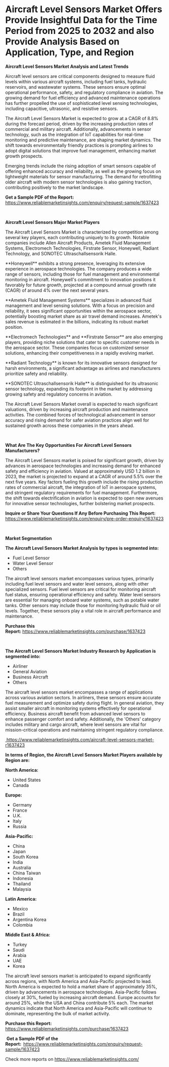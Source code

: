 <p><h1>Aircraft Level Sensors Market Offers Provide Insightful Data for the Time Period from 2025 to 2032 and also Provide Analysis Based on Application, Type, and Region</h1></p><p><strong>Aircraft Level Sensors Market Analysis and Latest Trends</strong></p>
<p><p>Aircraft level sensors are critical components designed to measure fluid levels within various aircraft systems, including fuel tanks, hydraulic reservoirs, and wastewater systems. These sensors ensure optimal operational performance, safety, and regulatory compliance in aviation. The growing demand for fuel efficiency and advanced maintenance operations has further propelled the use of sophisticated level sensing technologies, including capacitive, ultrasonic, and resistive sensors.</p><p>The Aircraft Level Sensors Market is expected to grow at a CAGR of 8.8% during the forecast period, driven by the increasing production rates of commercial and military aircraft. Additionally, advancements in sensor technology, such as the integration of IoT capabilities for real-time monitoring and predictive maintenance, are shaping market dynamics. The shift towards environmentally friendly practices is prompting airlines to adopt digital solutions that improve fuel management, enhancing market growth prospects.</p><p>Emerging trends include the rising adoption of smart sensors capable of offering enhanced accuracy and reliability, as well as the growing focus on lightweight materials for sensor manufacturing. The demand for retrofitting older aircraft with modern sensor technologies is also gaining traction, contributing positively to the market landscape.</p></p>
<p><strong>Get a Sample PDF of the Report:&nbsp;</strong> <a href="https://www.reliablemarketinsights.com/enquiry/request-sample/1637423?utm_campaign=2280&utm_medium=2&utm_source=Github&utm_content=ia&utm_term=23032025&utm_id=aircraft-level-sensors">https://www.reliablemarketinsights.com/enquiry/request-sample/1637423</a></p>
<p>&nbsp;</p>
<p><strong>Aircraft Level Sensors Major Market Players</strong></p>
<p><p>The Aircraft Level Sensors Market is characterized by competition among several key players, each contributing uniquely to its growth. Notable companies include Allen Aircraft Products, Ametek Fluid Management Systems, Electromech Technologies, Firstrate Sensor, Honeywell, Radiant Technology, and SONOTEC Ultraschallsensorik Halle.</p><p>**Honeywell** exhibits a strong presence, leveraging its extensive experience in aerospace technologies. The company produces a wide range of sensors, including those for fuel management and environmental monitoring in aircraft. Honeywell's commitment to innovation positions it favorably for future growth, projected at a compound annual growth rate (CAGR) of around 4% over the next several years.</p><p>**Ametek Fluid Management Systems** specializes in advanced fluid management and level sensing solutions. With a focus on precision and reliability, it sees significant opportunities within the aerospace sector, potentially boosting market share as air travel demand increases. Ametek's sales revenue is estimated in the billions, indicating its robust market position.</p><p>**Electromech Technologies** and **Firstrate Sensor** are also emerging players, providing niche solutions that cater to specific customer needs in the aerospace sector. These companies focus on customized sensor solutions, enhancing their competitiveness in a rapidly evolving market.</p><p>**Radiant Technology** is known for its innovative sensors designed for harsh environments, a significant advantage as airlines and manufacturers prioritize safety and reliability.</p><p>**SONOTEC Ultraschallsensorik Halle** is distinguished for its ultrasonic sensor technology, expanding its footprint in the market by addressing growing safety and regulatory concerns in aviation.</p><p>The Aircraft Level Sensors Market overall is expected to reach significant valuations, driven by increasing aircraft production and maintenance activities. The combined forces of technological advancement in sensor accuracy and rising demand for safer aviation practices align well for sustained growth across these companies in the years ahead.</p></p>
<p>&nbsp;</p>
<p><strong>What Are The Key Opportunities For Aircraft Level Sensors Manufacturers?</strong></p>
<p><p>The Aircraft Level Sensors market is poised for significant growth, driven by advances in aerospace technologies and increasing demand for enhanced safety and efficiency in aviation. Valued at approximately USD 1.2 billion in 2023, the market is projected to expand at a CAGR of around 5.5% over the next five years. Key factors fueling this growth include the rising production rates of commercial aircraft, the integration of IoT in aerospace systems, and stringent regulatory requirements for fuel management. Furthermore, the shift towards electrification in aviation is expected to open new avenues for innovative sensor technologies, further bolstering market prospects.</p></p>
<p><strong>Inquire or Share Your Questions If Any Before Purchasing This Report:</strong> <a href="https://www.reliablemarketinsights.com/enquiry/pre-order-enquiry/1637423?utm_campaign=2280&utm_medium=2&utm_source=Github&utm_content=ia&utm_term=23032025&utm_id=aircraft-level-sensors">https://www.reliablemarketinsights.com/enquiry/pre-order-enquiry/1637423</a></p>
<p>&nbsp;</p>
<p><strong>Market Segmentation</strong></p>
<p><strong>The Aircraft Level Sensors Market Analysis by types is segmented into:</strong></p>
<p><ul><li>Fuel Level Sensor</li><li>Water Level Sensor</li><li>Others</li></ul></p>
<p><p>The aircraft level sensors market encompasses various types, primarily including fuel level sensors and water level sensors, along with other specialized sensors. Fuel level sensors are critical for monitoring aircraft fuel status, ensuring operational efficiency and safety. Water level sensors are essential for managing onboard water systems, such as potable water tanks. Other sensors may include those for monitoring hydraulic fluid or oil levels. Together, these sensors play a vital role in aircraft performance and maintenance.</p></p>
<p><strong>Purchase this Report:&nbsp;</strong><a href="https://www.reliablemarketinsights.com/purchase/1637423?utm_campaign=2280&utm_medium=2&utm_source=Github&utm_content=ia&utm_term=23032025&utm_id=aircraft-level-sensors">https://www.reliablemarketinsights.com/purchase/1637423</a></p>
<p>&nbsp;</p>
<p><strong>The Aircraft Level Sensors Market Industry Research by Application is segmented into:</strong></p>
<p><ul><li>Airliner</li><li>General Aviation</li><li>Business Aircraft</li><li>Others</li></ul></p>
<p><p>The aircraft level sensors market encompasses a range of applications across various aviation sectors. In airliners, these sensors ensure accurate fuel measurement and optimize safety during flight. In general aviation, they assist smaller aircraft in monitoring systems effectively for operational efficiency. Business aircraft benefit from advanced level sensors to enhance passenger comfort and safety. Additionally, the 'Others' category includes military and cargo aircraft, where level sensors are vital for mission-critical operations and maintaining stringent regulatory compliance.</p></p>
<p><a href="https://www.reliablemarketinsights.com/aircraft-level-sensors-market-r1637423?utm_campaign=2280&utm_medium=2&utm_source=Github&utm_content=ia&utm_term=23032025&utm_id=aircraft-level-sensors">&nbsp;https://www.reliablemarketinsights.com/aircraft-level-sensors-market-r1637423</a></p>
<p><strong>In terms of Region, the Aircraft Level Sensors Market Players available by Region are:</strong></p>
<p>
    <p> <strong> North America: </strong>
        <ul>
            <li>United States</li>
            <li>Canada</li>
        </ul>
        </p> 
    <p> <strong> Europe: </strong>
        <ul>
            <li>Germany</li>
            <li>France</li>
            <li>U.K.</li>
            <li>Italy</li>
            <li>Russia</li>
        </ul>
        </p> 
    <p> <strong> Asia-Pacific: </strong>
        <ul>
            <li>China</li>
            <li>Japan</li>
            <li>South Korea</li>
            <li>India</li>
            <li>Australia</li>
            <li>China Taiwan</li>
            <li>Indonesia</li>
            <li>Thailand</li>
            <li>Malaysia</li>
        </ul>
        </p> 
    <p> <strong> Latin America: </strong>
        <ul>
            <li>Mexico</li>
            <li>Brazil</li>
            <li>Argentina Korea</li>
            <li>Colombia</li>
        </ul>
        </p> 
    <p> <strong> Middle East & Africa: </strong>
        <ul>
            <li>Turkey</li>
            <li>Saudi</li>
            <li>Arabia</li>
            <li>UAE</li>
            <li>Korea</li>
        </ul>
    </p>
    </p>
<p><p>The aircraft level sensors market is anticipated to expand significantly across regions, with North America and Asia-Pacific projected to lead. North America is expected to hold a market share of approximately 35%, driven by advancements in aerospace technologies. Asia-Pacific follows closely at 30%, fueled by increasing aircraft demand. Europe accounts for around 25%, while the USA and China contribute 5% each. The market dynamics indicate that North America and Asia-Pacific will continue to dominate, representing the bulk of market activity.</p></p>
<p><strong>Purchase this Report: </strong><a href="https://www.reliablemarketinsights.com/purchase/1637423?utm_campaign=2280&utm_medium=2&utm_source=Github&utm_content=ia&utm_term=23032025&utm_id=aircraft-level-sensors">https://www.reliablemarketinsights.com/purchase/1637423</a></p>
<p>&nbsp;<strong>Get a Sample PDF of the Report:&nbsp;&nbsp;</strong><a href="https://www.reliablemarketinsights.com/enquiry/request-sample/1637423?utm_campaign=2280&utm_medium=2&utm_source=Github&utm_content=ia&utm_term=23032025&utm_id=aircraft-level-sensors">https://www.reliablemarketinsights.com/enquiry/request-sample/1637423</a></p>
<p><strong></strong></p>
<p>Check more reports on <a href="https://www.reliablemarketinsights.com/?utm_campaign=2280&utm_medium=2&utm_source=Github&utm_content=ia&utm_term=23032025&utm_id=aircraft-level-sensors">https://www.reliablemarketinsights.com/</a></p>